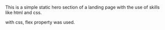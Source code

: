 This is a simple static hero section of a landing page with the use of skills like html and css.

with css, flex property was used.
